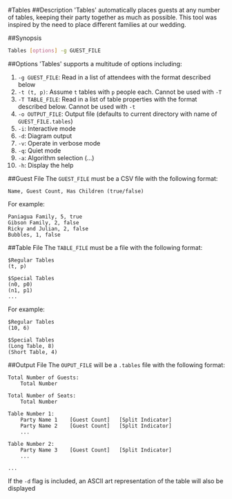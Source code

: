 #Tables
##Description
'Tables' automatically places guests at any number of tables, keeping their party together as much as possible. This tool was inspired by the need to place different families at our wedding.

##Synopsis
```bash
Tables [options] -g GUEST_FILE
```

##Options
'Tables' supports a multitude of options including:

1. `-g GUEST_FILE`: Read in a list of attendees with the format described below
2. `-t (t, p)`: Assume `t` tables with `p` people each. Cannot be used with `-T`
3. `-T TABLE_FILE`: Read in a list of table properties with the format described below. Cannot be used with `-t`
4. `-o OUTPUT_FILE`: Output file (defaults to current directory with name of `GUEST_FILE.tables`)
5. `-i`: Interactive mode
6. `-d`: Diagram output
7. `-v`: Operate in verbose mode
8. `-q`: Quiet mode
9. `-a`: Algorithm selection (...)
10. `-h`: Display the help

##Guest File
The `GUEST_FILE` must be a CSV file with the following format:
```
Name, Guest Count, Has Children (true/false)
```

For example:
```
Paniagua Family, 5, true
Gibson Family, 2, false
Ricky and Julian, 2, false
Bubbles, 1, false
```

##Table File
The `TABLE_FILE` must be a file with the following format:
```
$Regular Tables
(t, p)

$Special Tables
(n0, p0)
(n1, p1)
...
```

For example:
```
$Regular Tables
(10, 6)

$Special Tables
(Long Table, 8)
(Short Table, 4)
```

##Output File
The `OUPUT_FILE` will be a `.tables` file with the following format:
```
Total Number of Guests:
    Total Number

Total Number of Seats:
    Total Number

Table Number 1:
    Party Name 1    [Guest Count]   [Split Indicator]
    Party Name 2    [Guest Count]   [Split Indicator]
    ...

Table Number 2:
    Party Name 3    [Guest Count]   [Split Indicator]
    ...

...
```

If the `-d` flag is included, an ASCII art representation of the table will also be displayed
